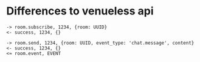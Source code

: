 
# Differences to venueless api

```
-> room.subscribe, 1234, {room: UUID}
<- success, 1234, {}
```

```
-> room.send, 1234, {room: UUID, event_type: 'chat.message', content}
<- success, 1234, {}
<≈ room.event, EVENT
```
